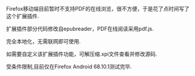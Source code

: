 Firefox移动端目前暂时不支持PDF的在线浏览，很不方便，于是花了点时间写了这个扩展插件.

扩展插件部分代码修改自epubreader，PDF在线阅读采用pdf.js.

完全本地化，无需联网即可使用.

如需要自定义该扩展插件功能，可解压缩.xpi文件查看并修改源码.

受条件限制,目前仅在Firefox Android 68.10.1测试完毕.
